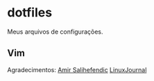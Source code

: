 dotfiles
========

Meus arquivos de configurações.

Vim
-----------
Agradecimentos:
[Amir Salihefendic](http://amix.dk/vim/vimrc.html)
[LinuxJournal](http://www.linuxjournal.com/article/3805?page=0,0)
